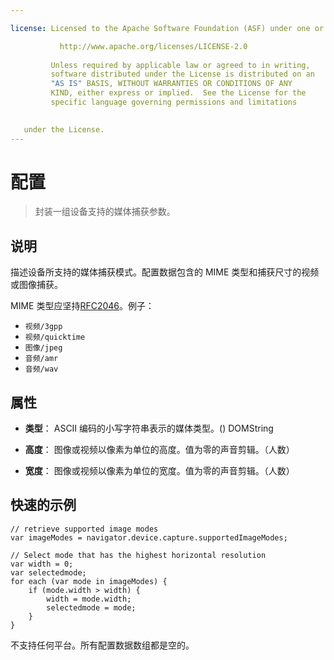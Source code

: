 ```yaml
---

license: Licensed to the Apache Software Foundation (ASF) under one or more contributor license agreements. See the NOTICE file distributed with this work for additional information regarding copyright ownership. The ASF licenses this file to you under the Apache License, Version 2.0 (the "License"); you may not use this file except in compliance with the License. You may obtain a copy of the License at

           http://www.apache.org/licenses/LICENSE-2.0
    
         Unless required by applicable law or agreed to in writing,
         software distributed under the License is distributed on an
         "AS IS" BASIS, WITHOUT WARRANTIES OR CONDITIONS OF ANY
         KIND, either express or implied.  See the License for the
         specific language governing permissions and limitations
    

   under the License.
---
```


# 配置

> 封装一组设备支持的媒体捕获参数。

## 说明

描述设备所支持的媒体捕获模式。配置数据包含的 MIME 类型和捕获尺寸的视频或图像捕获。

MIME 类型应坚持[RFC2046][1]。例子：

 [1]: http://www.ietf.org/rfc/rfc2046.txt

*   `视频/3gpp`
*   `视频/quicktime`
*   `图像/jpeg`
*   `音频/amr`
*   `音频/wav`

## 属性

*   **类型**： ASCII 编码的小写字符串表示的媒体类型。() DOMString

*   **高度**： 图像或视频以像素为单位的高度。值为零的声音剪辑。（人数）

*   **宽度**： 图像或视频以像素为单位的宽度。值为零的声音剪辑。（人数）

## 快速的示例

    // retrieve supported image modes
    var imageModes = navigator.device.capture.supportedImageModes;
    
    // Select mode that has the highest horizontal resolution
    var width = 0;
    var selectedmode;
    for each (var mode in imageModes) {
        if (mode.width > width) {
            width = mode.width;
            selectedmode = mode;
        }
    }
    

不支持任何平台。所有配置数据数组都是空的。